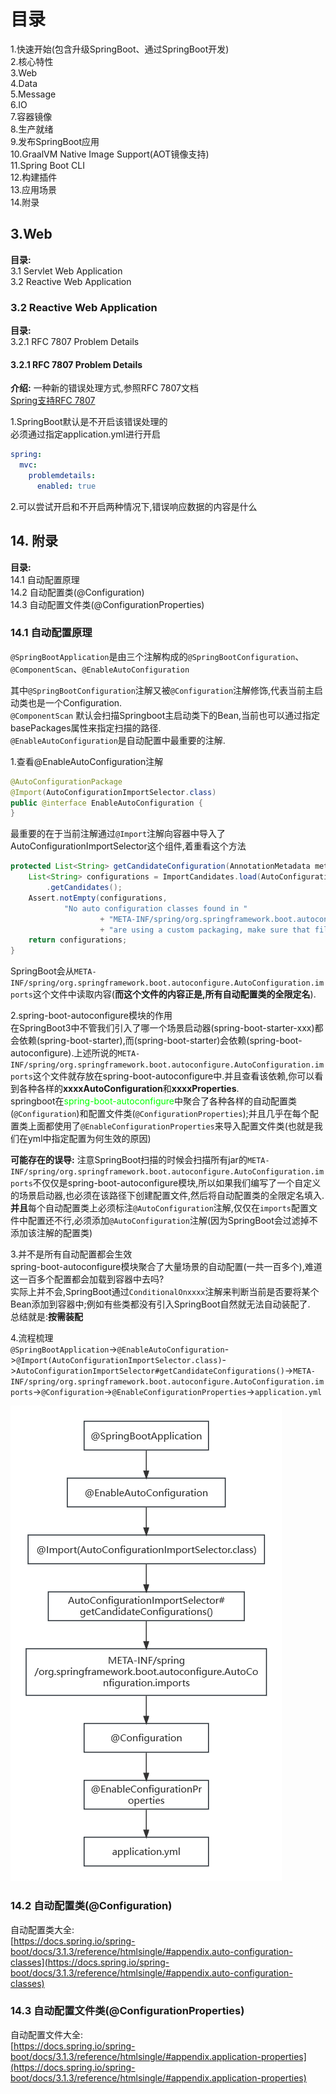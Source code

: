 # 目录
1.快速开始(包含升级SpringBoot、通过SpringBoot开发)    
2.核心特性  
3.Web  
4.Data  
5.Message  
6.IO  
7.容器镜像  
8.生产就绪  
9.发布SpringBoot应用  
10.GraalVM Native Image Support(AOT镜像支持)  
11.Spring Boot CLI  
12.构建插件  
13.应用场景  
14.附录


## 3.Web 
**目录:**  
3.1 Servlet Web Application  
3.2 Reactive Web Application 


### 3.2 Reactive Web Application 
**目录:**  
3.2.1 RFC 7807 Problem Details 


#### 3.2.1 RFC 7807 Problem Details 
**介绍:** 一种新的错误处理方式,参照RFC 7807文档  
[Spring支持RFC 7807](https://docs.spring.io/spring-framework/reference/web/webmvc/mvc-ann-rest-exceptions.html)  

1.SpringBoot默认是不开启该错误处理的  
必须通过指定application.yml进行开启
```yml
spring:
  mvc:
    problemdetails:
      enabled: true
```

2.可以尝试开启和不开启两种情况下,错误响应数据的内容是什么  


## 14. 附录  
**目录:**  
14.1 自动配置原理  
14.2 自动配置类(@Configuration)  
14.3 自动配置文件类(@ConfigurationProperties)  

### 14.1 自动配置原理  
`@SpringBootApplication`是由三个注解构成的`@SpringBootConfiguration`、`@ComponentScan`、`@EnableAutoConfiguration`  

其中`@SpringBootConfiguration`注解又被`@Configuration`注解修饰,代表当前主启动类也是一个Configuration.  
`@ComponentScan` 默认会扫描Springboot主启动类下的Bean,当前也可以通过指定basePackages属性来指定扫描的路径.  
`@EnableAutoConfiguration`是自动配置中最重要的注解.

1.查看@EnableAutoConfiguration注解  
```java
@AutoConfigurationPackage
@Import(AutoConfigurationImportSelector.class)
public @interface EnableAutoConfiguration {
}
```

最重要的在于当前注解通过`@Import`注解向容器中导入了AutoConfigurationImportSelector这个组件,着重看这个方法
```java
protected List<String> getCandidateConfiguration(AnnotationMetadata metadata, AnnotationAttributesattributes) {
	List<String> configurations = ImportCandidates.load(AutoConfiguration.class, getBeanClassLoader())
		.getCandidates();
	Assert.notEmpty(configurations,
			"No auto configuration classes found in "
					+ "META-INF/spring/org.springframework.boot.autoconfigure.AutoConfiguration.imports. If you "
					+ "are using a custom packaging, make sure that file is correct.");
	return configurations;
}
```

SpringBoot会从`META-INF/spring/org.springframework.boot.autoconfigure.AutoConfiguration.imports`这个文件中读取内容(**而这个文件的内容正是,所有自动配置类的全限定名**).  

2.spring-boot-autoconfigure模块的作用  
在SpringBoot3中不管我们引入了哪一个场景启动器(spring-boot-starter-xxx)都会依赖(spring-boot-starter),而(spring-boot-starter)会依赖(spring-boot-autoconfigure).上述所说的`META-INF/spring/org.springframework.boot.autoconfigure.AutoConfiguration.imports`这个文件就存放在spring-boot-autoconfigure中.并且查看该依赖,你可以看到各种各样的**xxxxAutoConfiguration**和**xxxxProperties**.  
springboot在<font color="#00FF00">spring-boot-autoconfigure</font>中聚合了各种各样的自动配置类(`@Configuration`)和配置文件类(`@ConfigurationProperties`);并且几乎在每个配置类上面都使用了`@EnableConfigurationProperties`来导入配置文件类(也就是我们在yml中指定配置为何生效的原因)  

**可能存在的误导:** 注意SpringBoot扫描的时候会扫描所有jar的`META-INF/spring/org.springframework.boot.autoconfigure.AutoConfiguration.imports`不仅仅是spring-boot-autoconfigure模块,所以如果我们编写了一个自定义的场景启动器,也必须在该路径下创建配置文件,然后将自动配置类的全限定名填入.
**并且**每个自动配置类上必须标注`@AutoConfiguration`注解,仅仅在`imports`配置文件中配置还不行,必须添加`@AutoConfiguration`注解(因为SpringBoot会过滤掉不添加该注解的配置类)

3.并不是所有自动配置都会生效  
spring-boot-autoconfigure模块聚合了大量场景的自动配置(一共一百多个),难道这一百多个配置都会加载到容器中去吗?  
实际上并不会,SpringBoot通过`ConditionalOnxxxx`注解来判断当前是否要将某个Bean添加到容器中;例如有些类都没有引入SpringBoot自然就无法自动装配了.  
总结就是:**按需装配**

4.流程梳理  
`@SpringBootApplication`->`@EnableAutoConfiguration`->`@Import(AutoConfigurationImportSelector.class)`->`AutoConfigurationImportSelector#getCandidateConfigurations()`->`META-INF/spring/org.springframework.boot.autoconfigure.AutoConfiguration.imports`->`@Configuration`->`@EnableConfigurationProperties`->`application.yml`  


![自动配置流程](resources/springboot3/1.png)


### 14.2 自动配置类(@Configuration)  
自动配置类大全:  
[https://docs.spring.io/spring-boot/docs/3.1.3/reference/htmlsingle/#appendix.auto-configuration-classes](https://docs.spring.io/spring-boot/docs/3.1.3/reference/htmlsingle/#appendix.auto-configuration-classes)


### 14.3 自动配置文件类(@ConfigurationProperties)  
自动配置文件大全:  
[https://docs.spring.io/spring-boot/docs/3.1.3/reference/htmlsingle/#appendix.application-properties](https://docs.spring.io/spring-boot/docs/3.1.3/reference/htmlsingle/#appendix.application-properties)  


